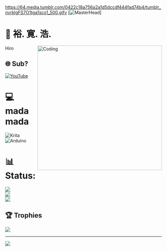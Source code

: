 https://64.media.tumblr.com/0422c18a756a2a1d5dccdf444fad74b4/tumblr_nvrklgFS7O1tga1sco1_500.gifv
[![MasterHead]([[https://1.bp.blogspot.com/-7A4WynwLsM...](https://64.media.tumblr.com/0422c18a756a2a1d5dccdf444fad74b4/tumblr_nvrklgFS7O1tga1sco1_500.gifv)](https://steamuserimages-a.akamaihd.net/ugc/608349439293031548/218765ADEBAD9B4A9A9486F93726FAECA3FDA76E/?imw=5000&imh=5000&ima=fit&impolicy=Letterbox&imcolor=%23000000&letterbox=false))]
# 💫 裕. 寛. 浩. 
Hiro
<img align="right" alt="Coding" width="400" src="https://i.pinimg.com/originals/17/e0/4e/17e04e8b0c55bd2f79f959974f1a6732.gif">

## 🌐 Sub?
[![YouTube](https://img.shields.io/badge/YouTube-%23FF0000.svg?logo=YouTube&logoColor=white)](https://youtube.com/@UCOnCfw5Lp-z1PinP298YwaQ) 

# 💻 mada mada
![Krita](https://img.shields.io/badge/Krita-203759?style=flat&logo=krita&logoColor=EEF37B) ![Arduino](https://img.shields.io/badge/-Arduino-00979D?style=flat&logo=Arduino&logoColor=white)
# 📊 Status:
![](https://github-readme-stats.vercel.app/api?username=ImAlexP&theme=tokyonight&hide_border=false&include_all_commits=false&count_private=false)<br/>
![](https://github-readme-streak-stats.herokuapp.com/?user=ImAlexP&theme=tokyonight&hide_border=false)<br/>
![](https://github-readme-stats.vercel.app/api/top-langs/?username=ImAlexP&theme=tokyonight&hide_border=false&include_all_commits=false&count_private=false&layout=compact)

## 🏆 Trophies
![](https://github-profile-trophy.vercel.app/?username=ImAlexP&theme=radical&no-frame=false&no-bg=true&margin-w=4)

---
[![](https://visitcount.itsvg.in/api?id=ImAlexP&icon=0&color=3)](https://visitcount.itsvg.in)

<!-- Proudly created with GPRM ( https://gprm.itsvg.in ) -->
